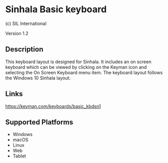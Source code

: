 Sinhala Basic keyboard
==============

(c) SIL International

Version 1.2

Description
-----------

This keyboard layout is designed for Sinhala.  It includes an on screen keyboard which can be viewed 
by clicking on the Keyman icon and selecting the On Screen Keyboard menu item. The keyboard layout 
follows the Windows 10 Sinhala layout.

Links
-----
https://keyman.com/keyboards/basic_kbdsn1

Supported Platforms
-------------------
 * Windows
 * macOS
 * Linux
 * Web
 * Tablet

